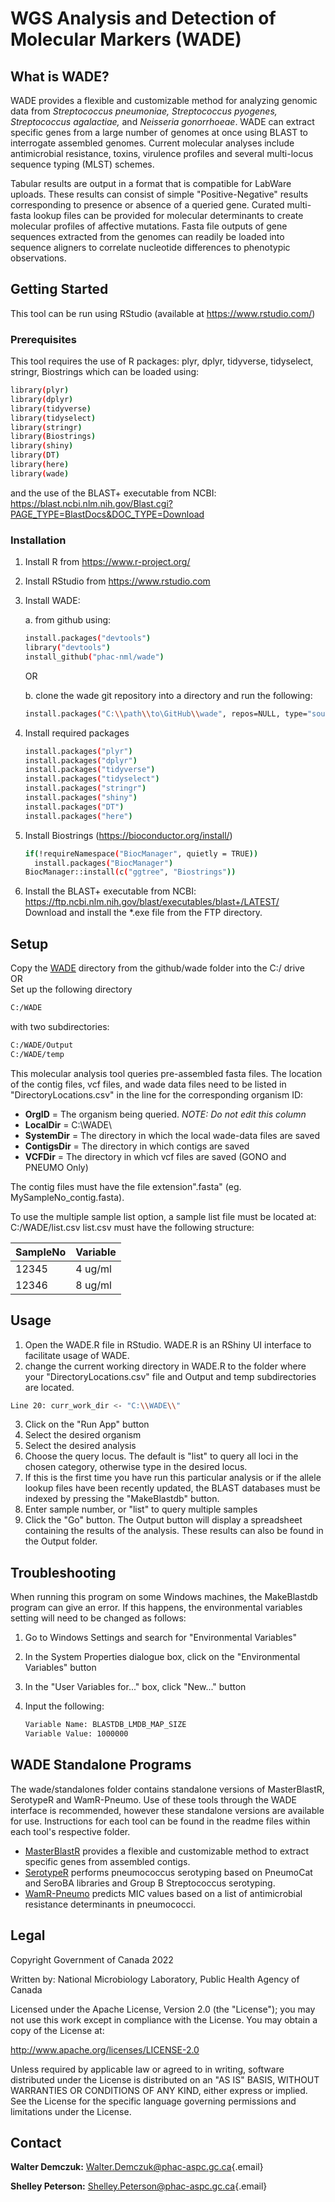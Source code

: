 # WGS Analysis and Detection of Molecular Markers (WADE)

## What is WADE?

WADE provides a flexible and customizable method for analyzing genomic data from _Streptococcus pneumoniae, Streptococcus pyogenes, Streptococcus agalactiae,_ and _Neisseria gonorrhoeae_. WADE can extract specific genes from a large number of genomes at once using BLAST to interrogate assembled genomes. Current molecular analyses include antimicrobial resistance, toxins, virulence profiles and several multi-locus sequence typing (MLST) schemes.  

Tabular results are output in a format that is compatible for LabWare uploads. These results can consist of simple "Positive-Negative" results corresponding to presence or absence of a queried gene. Curated multi-fasta lookup files can be provided for molecular determinants to create molecular profiles of affective mutations. Fasta file outputs of gene sequences extracted from the genomes can readily be loaded into sequence aligners to correlate nucleotide differences to phenotypic observations.

## Getting Started

This tool can be run using RStudio (available at <https://www.rstudio.com/>)

### Prerequisites

This tool requires the use of R packages: plyr, dplyr, tidyverse, tidyselect, stringr, Biostrings which can be loaded using:

``` sh
library(plyr)
library(dplyr)
library(tidyverse)
library(tidyselect)
library(stringr)
library(Biostrings)
library(shiny)
library(DT)
library(here)
library(wade)  
```

and the use of the BLAST+ executable from NCBI: <https://blast.ncbi.nlm.nih.gov/Blast.cgi?PAGE_TYPE=BlastDocs&DOC_TYPE=Download>

### Installation

1.  Install R from <https://www.r-project.org/>

2.  Install RStudio from <https://www.rstudio.com>

3.  Install WADE:

    a.  from github using:

    ``` sh
    install.packages("devtools")
    library("devtools") 
    install_github("phac-nml/wade")
    ```

    OR

    b.  clone the wade git repository into a directory and run the following:

    ``` sh
    install.packages("C:\\path\\to\GitHub\\wade", repos=NULL, type="source") 
    ```

4.  Install required packages

    ``` sh
    install.packages("plyr")
    install.packages("dplyr")
    install.packages("tidyverse")
    install.packages("tidyselect")
    install.packages("stringr")
    install.packages("shiny")
    install.packages("DT")
    install.packages("here")
    ```

5.  Install Biostrings (<https://bioconductor.org/install/>)

    ``` sh
    if(!requireNamespace("BiocManager", quietly = TRUE))
      install.packages("BiocManager")
    BiocManager::install(c("ggtree", "Biostrings"))
    ```

6.  Install the BLAST+ executable from NCBI: <https://ftp.ncbi.nlm.nih.gov/blast/executables/blast+/LATEST/>\
    Download and install the \*.exe file from the FTP directory.

## Setup

Copy the [WADE](WADE) directory from the github/wade folder into the C:/ drive\
OR\
Set up the following directory

``` sh
C:/WADE
```

with two subdirectories:

``` sh
C:/WADE/Output  
C:/WADE/temp  
```

This molecular analysis tool queries pre-assembled fasta files. The location of the contig files, vcf files, and wade data files need to be listed in "DirectoryLocations.csv" in the line for the corresponding organism ID:

-   **OrgID** = The organism being queried. *NOTE: Do not edit this column*
-   **LocalDir** = C:\\WADE\\
-   **SystemDir** = The directory in which the local wade-data files are saved
-   **ContigsDir** = The directory in which contigs are saved
-   **VCFDir** = The directory in which vcf files are saved (GONO and PNEUMO Only)

The contig files must have the file extension".fasta" (eg. MySampleNo_contig.fasta).

To use the multiple sample list option, a sample list file must be located at: C:/WADE/list.csv list.csv must have the following structure:

| SampleNo | Variable |
|----------|----------|
| 12345    | 4 ug/ml  |
| 12346    | 8 ug/ml  |

## Usage

1.  Open the WADE.R file in RStudio. WADE.R is an RShiny UI interface to facilitate usage of WADE.
2.  change the current working directory in WADE.R to the folder where your "DirectoryLocations.csv" file and Output and temp subdirectories are located.

``` sh
Line 20: curr_work_dir <- "C:\\WADE\\"
```

3.  Click on the "Run App" button
4.  Select the desired organism
5.  Select the desired analysis
6.  Choose the query locus. The default is "list" to query all loci in the chosen category, otherwise type in the desired locus.
7.  If this is the first time you have run this particular analysis or if the allele lookup files have been recently updated, the BLAST databases must be indexed by pressing the "MakeBlastdb" button.
8.  Enter sample number, or "list" to query multiple samples
9.  Click the "Go" button. The Output button will display a spreadsheet containing the results of the analysis. These results can also be found in the Output folder.

## Troubleshooting

When running this program on some Windows machines, the MakeBlastdb program can give an error. If this happens, the environmental variables setting will need to be changed as follows:

1.  Go to Windows Settings and search for "Environmental Variables"

2.  In the System Properties dialogue box, click on the "Environmental Variables" button

3.  In the "User Variables for..." box, click "New..." button

4.  Input the following:

    ``` sh
    Variable Name: BLASTDB_LMDB_MAP_SIZE
    Variable Value: 1000000
    ```

## WADE Standalone Programs

The wade/standalones folder contains standalone versions of MasterBlastR, SerotypeR and WamR-Pneumo. Use of these tools through the WADE interface is recommended, however these standalone versions are available for use. Instructions for each tool can be found in the readme files within each tool's respective folder.

-   [MasterBlastR](standalones/MasterBlastR/MasterBlastR_Readme.md) provides a flexible and customizable method to extract specific genes from assembled contigs.
-   [SerotypeR](standalones/SerotypeR/SerotypeR_Readme.md) performs pneumococcus serotyping based on PneumoCat and SeroBA libraries and Group B Streptococcus serotyping.
-   [WamR-Pneumo](standalones/WamR-Pneumo/WamR-Pneumo_Readme.md) predicts MIC values based on a list of antimicrobial resistance determinants in pneumococci.

## Legal

Copyright Government of Canada 2022

Written by: National Microbiology Laboratory, Public Health Agency of Canada

Licensed under the Apache License, Version 2.0 (the "License"); you may not use this work except in compliance with the License. You may obtain a copy of the License at:

<http://www.apache.org/licenses/LICENSE-2.0>

Unless required by applicable law or agreed to in writing, software distributed under the License is distributed on an "AS IS" BASIS, WITHOUT WARRANTIES OR CONDITIONS OF ANY KIND, either express or implied. See the License for the specific language governing permissions and limitations under the License.

## Contact

**Walter Demczuk:** [Walter.Demczuk\@phac-aspc.gc.ca](mailto:Walter.Demczuk@phac-aspc.gc.ca){.email}

**Shelley Peterson:** [Shelley.Peterson\@phac-aspc.gc.ca](mailto:Shelley.Peterson@phac-aspc.gc.ca){.email}
